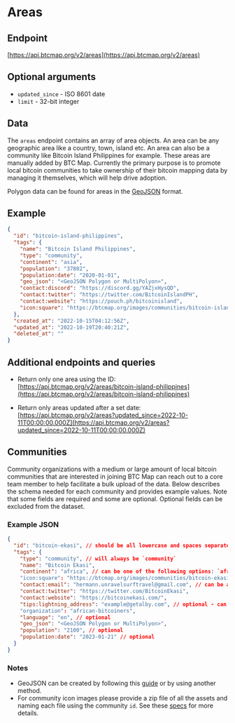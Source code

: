# Areas

## Endpoint

[https://api.btcmap.org/v2/areas](https://api.btcmap.org/v2/areas)

## Optional arguments

- `updated_since` - ISO 8601 date
- `limit` - 32-bit integer

## Data

The `areas` endpoint contains an array of area objects. An area can be any geographic area like a country, town, island etc. An area can also be a community like Bitcoin Island Philippines for example. These areas are manually added by BTC Map. Currently the primary purpose is to promote local bitcoin communities to take ownership of their bitcoin mapping data by managing it themselves, which will help drive adoption.

Polygon data can be found for areas in the [GeoJSON](https://geojson.org/) format.

## Example

```json
{
  "id": "bitcoin-island-philippines",
  "tags": {
    "name": "Bitcoin Island Philippines",
    "type": "community",
    "continent": "asia",
    "population": "37802",
    "population:date": "2020-01-01",
    "geo_json": "<GeoJSON Polygon or MultiPolyon>",
    "contact:discord": "https://discord.gg/YAZjxHysQD",
    "contact:twitter": "https://twitter.com/BitcoinIslandPH",
    "contact:website": "https://pouch.ph/bitcoinisland",
    "icon:square": "https://btcmap.org/images/communities/bitcoin-island-philippines.jpg"
  },
  "created_at": "2022-10-15T04:12:56Z",
  "updated_at": "2022-10-19T20:40:21Z",
  "deleted_at": ""
}
```

## Additional endpoints and queries

- Return only one area using the ID:
  [https://api.btcmap.org/v2/areas/bitcoin-island-philippines](https://api.btcmap.org/v2/areas/bitcoin-island-philippines)

- Return only areas updated after a set date: [https://api.btcmap.org/v2/areas?updated_since=2022-10-11T00:00:00.000Z](https://api.btcmap.org/v2/areas?updated_since=2022-10-11T00:00:00.000Z)

## Communities

Community organizations with a medium or large amount of local bitcoin communities that are interested in joining BTC Map can reach out to a core team member to help facilitate a bulk upload of the data. Below describes the schema needed for each community and provides example values. Note that some fields are required and some are optional. Optional fields can be excluded from the dataset.

### Example JSON

```json
{
  "id": "bitcoin-ekasi", // should be all lowercase and spaces separated by `-` characters
  "tags": {
    "type": "community", // will always be `community`
    "name": "Bitcoin Ekasi",
    "continent": "africa", // can be one of the following options: `africa` `asia` `europe` `north-america` `oceania` `south-america`
    "icon:square": "https://btcmap.org/images/communities/bitcoin-ekasi.jpg",
    "contact:email": "hermann.unravelsurftravel@gmail.com", // can be any of the following options: `website` `email` `nostr` `twitter` `meetup` `eventbrite` `telegram` `discord` `youtube` `github` `reddit` `instagram` `whatsapp` `facebook` `linkedin` (at least one tag is required, new contact types can be requested)
    "contact:twitter": "https://twitter.com/BitcoinEkasi",
    "contact:website": "https://bitcoinekasi.com/",
    "tips:lightning_address": "example@getalby.com", // optional - can be a lightning address/lnurlp or a URL to a tip page using the `tip:url` format
    "organization": "african-bitcoiners",
    "language": "en", // optional
    "geo_json": "<GeoJSON Polygon or MultiPolyon>",
    "population": "2100", // optional
    "population:date": "2023-01-21" // optional
  }
}
```

### Notes

- GeoJSON can be created by following this [guide](../general/geojson-areas.html) or by using another method.
- For community icon images please provide a zip file of all the assets and naming each file using the community `id`. See these [specs](../general/communities.html#community-icon-specs) for more details.
